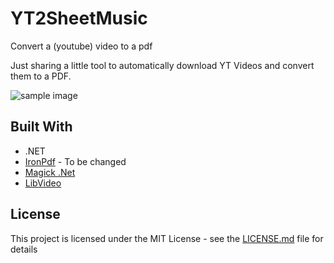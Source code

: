# YT2SheetMusic
Convert a (youtube) video to a pdf

Just sharing a little tool to automatically download YT Videos and convert them to a PDF.

![sample image](https://github.com/Beat2er/YT2SheetMusic/sample.png)

## Built With

* .NET
* [IronPdf](https://ironpdf.com/) - To be changed
* [Magick .Net](https://github.com/dlemstra/Magick.NET)
* [LibVideo](https://github.com/i3arnon/libvideo)

## License

This project is licensed under the MIT License - see the [LICENSE.md](LICENSE.md) file for details